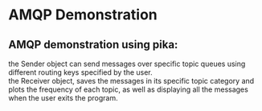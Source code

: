 # AMQP Demonstration

## AMQP demonstration using pika: <br>
  the Sender object can send messages over specific topic queues using different routing keys specified by the user. <br>
  the Receiver object, saves the messages in its specific topic category and plots the frequency of each topic, as well as      displaying all the messages when the user exits the program.
